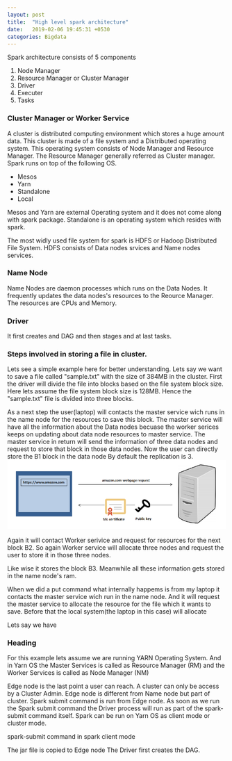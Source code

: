 ```yaml
---
layout: post
title:  "High level spark architecture"
date:   2019-02-06 19:45:31 +0530
categories: Bigdata
---
```


Spark architecture consists of 5 components
1. Node Manager
2. Resource Manager or Cluster Manager
3. Driver
4. Executer
5. Tasks

### Cluster Manager or Worker Service
A cluster is distributed computing environment which stores a huge amount data. This cluster is made of a file system 
and a Distributed operating system. This operating system consists of Node Manager and Resource Manager. The Resource Manager 
generally referred as Cluster manager.
Spark runs on top of the following OS.
- Mesos
- Yarn
- Standalone
- Local

Mesos and Yarn are external Operating system and it does not come along with spark package. Standalone is an operating 
system which resides with spark.

The most widly used file system for spark is HDFS or Hadoop Distributed File System. HDFS consists of Data nodes srvices and Name nodes services.

### Name Node
Name Nodes are daemon processes which runs on the Data Nodes. It frequently updates the data nodes's resources to the Reource Manager. The resources are CPUs and Memory.

### Driver
It first creates and DAG and then stages and at last tasks.

### Steps involved in storing a file in cluster.
Lets see a simple example here for better understanding. Lets say we want to save a file called "sample.txt" with the size of 384MB in the cluster. First the driver will divide the file into blocks based on the file system block size. Here lets assume the file system block size is 128MB. Hence the "sample.txt" file is divided into three blocks.

As a next step the user(laptop) will contacts the master service wich runs in the name node for the resources to save this block.
The master service will have all the information about the Data nodes becuase the worker serices keeps on updating about data node resources to master service.
The master service in return will send the information of three data nodes and request to store that block in those data nodes.
Now the user can directly store the B1 block in the data node
By default the replication is 3.
![GitHub Logo](/images/ssl_certificate/page_request.PNG)

Again it will contact Worker serivice and request for resources for the next block B2. So again Worker service will allocate three nodes and request the user to store it in those three nodes. 

Like wise it stores the block B3. Meanwhile all these information gets stored in the name node's ram.





When we did a put command what internally happems is from my laptop it contacts the master service wich run in the name node.
And it will request the master service to allocate the resource for the file which it wants to save.
Before that the local system(the laptop in this case) will allocate



Lets say we have 

### Heading

For this example lets assume we are running YARN Operating System. And in Yarn OS the Master Services is called as Resource Manager (RM) and the Worker Services is called as Node Manager (NM)

Edge node is the last point a user can reach. A cluster can only be access by a Cluster Admin. Edge node is different from Name node but part of cluster. 
Spark submit command is run from Edge node. As soon as we run the Spark submit command the Driver process will run as part of the spark-submit command itself. 
Spark can be run on Yarn OS as client mode or cluster mode.

spark-submit command in spark client mode

The jar file is copied to Edge node
The Driver first creates the DAG.



